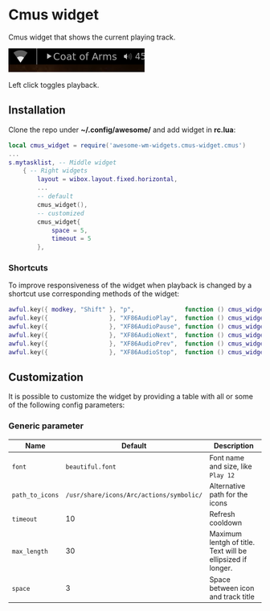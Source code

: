 # Cmus widget

Cmus widget that shows the current playing track.

![widget](./screenshots/cmus-widget.png)

Left click toggles playback.

## Installation

Clone the repo under **~/.config/awesome/** and add widget in **rc.lua**:

```lua
local cmus_widget = require('awesome-wm-widgets.cmus-widget.cmus')
...
s.mytasklist, -- Middle widget
    { -- Right widgets
    	layout = wibox.layout.fixed.horizontal,
        ...
        -- default
        cmus_widget(),
        -- customized
        cmus_widget{
            space = 5,
            timeout = 5
        },
```

### Shortcuts

To improve responsiveness of the widget when playback is changed by a shortcut use corresponding methods of the widget:

```lua
awful.key({ modkey, "Shift" }, "p",              function () cmus_widget:play_pause() end, {description = "toggle track",   group = "cmus"}),
awful.key({                 }, "XF86AudioPlay",  function () cmus_widget:play()       end, {description = "play track",     group = "cmus"}),
awful.key({                 }, "XF86AudioPause", function () cmus_widget:play()       end, {description = "pause track",    group = "cmus"}),
awful.key({                 }, "XF86AudioNext",  function () cmus_widget:next_track() end, {description = "next track",     group = "cmus"}),
awful.key({                 }, "XF86AudioPrev",  function () cmus_widget:prev_track() end, {description = "previous track", group = "cmus"}),
awful.key({                 }, "XF86AudioStop",  function () cmus_widget:stop()       end, {description = "stop track",      group = "cmus"}),
```

## Customization

It is possible to customize the widget by providing a table with all or some of the following config parameters:

### Generic parameter

| Name | Default | Description |
|---|---|---|
| `font` | `beautiful.font` | Font name and size, like `Play 12` |
| `path_to_icons` | `/usr/share/icons/Arc/actions/symbolic/` | Alternative path for the icons |
| `timeout`| 10 | Refresh cooldown |
| `max_length` | 30 | Maximum lentgh of title. Text will be ellipsized if longer. |
| `space` | 3 | Space between icon and track title |

